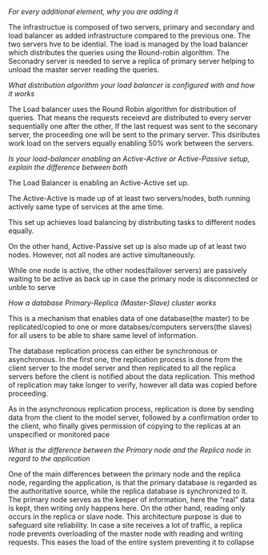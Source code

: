 *For every additional element, why you are adding it*

The infrastructue is composed of two servers, primary and secondary and load balancer as added infrastructure compared to the previous one.
The two servers hve to be idential.
The load is managed by the load balancer which distributes the queries using the Round-robin algorithm. The Seconadry server is  needed to serve a replica of primary server helping to unload the master server reading the queries.


*What distribution algorithm your load balancer is configured with and how it works*


The Load balancer uses the Round Robin algorithm for distribution of queries.
That means the requests receievd are distributed to every server sequentially one after the other, If the last request was sent to the seconary server, the proceeding one will be sent to the primary server.
This dsiributes work load on the servers equally enabling 50% work between the servers.


*Is your load-balancer enabling an Active-Active or Active-Passive setup, explain the difference between both*


The Load Balancer is enabling an Active-Active set up.

The Active-Active is made up of at least two servers/nodes, both running actively same type of services at the ame time.

This set up achieves load balancing by distributing tasks to different nodes equally.

On the other hand, Active-Passive set up is also made up of at least two nodes.
However, not all nodes are active simultaneously.

While one node is active, the other nodes(failover servers) are passively waiting to be active as back up in case the primary node is disconnected or unble to serve


*How a database Primary-Replica (Master-Slave) cluster works*

This is a mechanism that enables data of one database(the master) to be replicated/copied to one or more databses/computers servers(the slaves) for all users to be able to share same level of information.

The database replication process can either be synchronous or asynchronous. In the first one, the replication process is done from the client server to the model server and then replicated to all the replica servers before the client is notified about the data replication. This method of replication may take longer to verify, however all data was copied before proceeding.

As in the asynchronous replication process, replication is done by sending data from the client to the model server, followed by a confirmation order to the client, who finally gives permission of copying to the replicas at an unspecified or monitored pace

*What is the difference between the Primary node and the Replica node in regard to the application*

One of the main differences between the primary node and the replica node, regarding the application, is that the primary database is regarded as the authoritative source, while the replica database is synchronized to it. The primary node serves as the keeper of information, here the “real” data is kept, then writing only happens here. On the other hand, reading only occurs in the replica or slave node. This architecture purpose is due to safeguard site reliability. In case a site receives a lot of traffic, a replica node prevents overloading of the master node with reading and writing requests. This eases the load of the entire system preventing it to collapse

